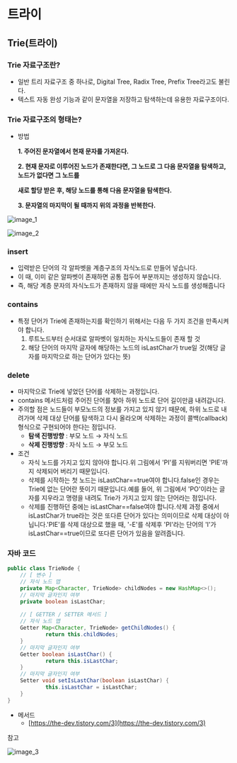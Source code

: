 # 트라이

## **Trie(트라이)**

### **Trie 자료구조란?**

- 일반 트리 자료구조 중 하나로, Digital Tree, Radix Tree, Prefix Tree라고도 불린다.
- 텍스트 자동 완성 기능과 같이 문자열을 저장하고 탐색하는데 유용한 자료구조이다.

### **Trie 자료구조의 형태는?**

- 방법

    **1. 주어진 문자열에서 현재 문자를 가져온다.**

    **2. 현재 문자로 이루어진 노드가 존재한다면, 그 노드로 그 다음 문자열을 탐색하고, 노드가 없다면 그 노드를**

    **새로 할당 받은 후, 해당 노드를 통해 다음 문자열을 탐색한다.**

    **3. 문자열의 마지막이 될 때까지 위의 과정을 반복한다.**

![image_1](./트라이/1.png)

![image_2](./트라이/2.png)

### insert

- 입력받은 단어의 각 알파벳을 계층구조의 자식노드로 만들어 넣습니다.
- 이 때, 이미 같은 알파벳이 존재하면 공통 접두어 부분까지는 생성하지 않습니다.
- 즉, 해당 계층 문자의 자식노드가 존재하지 않을 때에만 자식 노드를 생성해줍니다

### contains

- 특정 단어가 Trie에 존재하는지를 확인하기 위해서는 다음 두 가지 조건을 만족시켜야 합니다.
    1. 루트노드부터 순서대로 알파벳이 일치하는 자식노드들이 존재 할 것
    2. 해당 단어의 마지막 글자에 해당하는 노드의 isLastChar가 true일 것(해당 글자를 마지막으로 하는 단어가 있다는 뜻)

### delete

- 마지막으로 Trie에 넣었던 단어를 삭제하는 과정입니다.
- contains 메서드처럼 주어진 단어를 찾아 하위 노드로 단어 길이만큼 내려갑니다.
- 주의할 점은 노드들이 부모노드의 정보를 가지고 있지 않기 때문에, 하위 노드로 내려가며 삭제 대상 단어를 탐색하고 다시 올라오며 삭제하는 과정이 콜백(callback) 형식으로 구현되어야 한다는 점입니다.
    - **탐색 진행방향** : 부모 노드 → 자식 노드
    - **삭제 진행방향** : 자식 노드 → 부모 노드
- 조건
    - 자식 노드를 가지고 있지 않아야 합니다.위 그림에서 'PI'를 지워버리면 'PIE'까지 삭제되어 버리기 때문입니다.
    - 삭제를 시작하는 첫 노드는 isLastChar==true여야 합니다.false인 경우는 Trie에 없는 단어란 뜻이기 때문입니다.예를 들어, 위 그림에서 'PO'이라는 글자를 지우라고 명령을 내려도 Trie가 가지고 있지 않는 단어라는 점입니다.
    - 삭제를 진행하던 중에는 isLastChar==false여야 합니다.삭제 과정 중에서 isLastChar가 true라는 것은 또다른 단어가 있다는 의미이므로 삭제 대상이 아닙니다.'PIE'를 삭제 대상으로 했을 때, '-E'를 삭제후 'PI'라는 단어의 'I'가 isLastChar==true이므로 또다른 단어가 있음을 알려줍니다.

### 자바 코드

```java
public class TrieNode { 
	// [ 변수 ] 
	// 자식 노드 맵 
	private Map<Character, TrieNode> childNodes = new HashMap<>(); 
	// 마지막 글자인지 여부 
	private boolean isLastChar; 
	
	// [ GETTER / SETTER 메서드 ] 
	// 자식 노드 맵 
	Getter Map<Character, TrieNode> getChildNodes() { 
			return this.childNodes; 
	} 
	// 마지막 글자인지 여부 
	Getter boolean isLastChar() { 
			return this.isLastChar; 
	} 
	// 마지막 글자인지 여부 
	Setter void setIsLastChar(boolean isLastChar) { 
			this.isLastChar = isLastChar; 
	} 
}

```

- 메서드
    - [https://the-dev.tistory.com/3](https://the-dev.tistory.com/3)

참고

![image_3](./트라이/3.png)
